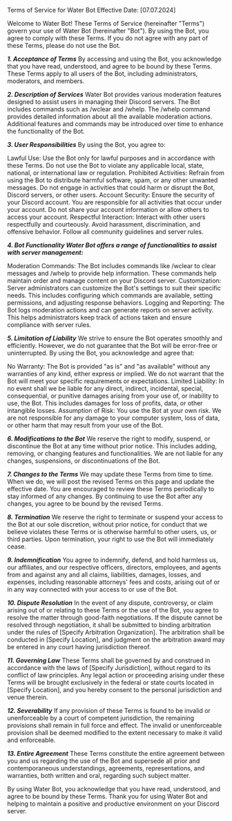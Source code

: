 Terms of Service for Water Bot
Effective Date: [07.07.2024]

Welcome to Water Bot! These Terms of Service (hereinafter "Terms") govern your use of Water Bot (hereinafter "Bot"). By using the Bot, you agree to comply with these Terms. If you do not agree with any part of these Terms, please do not use the Bot.

***1. Acceptance of Terms***
By accessing and using the Bot, you acknowledge that you have read, understood, and agree to be bound by these Terms. These Terms apply to all users of the Bot, including administrators, moderators, and members.

***2. Description of Services***
Water Bot provides various moderation features designed to assist users in managing their Discord servers. The Bot includes commands such as /wclear and /whelp. The /whelp command provides detailed information about all the available moderation actions. Additional features and commands may be introduced over time to enhance the functionality of the Bot.

***3. User Responsibilities***
By using the Bot, you agree to:

Lawful Use: Use the Bot only for lawful purposes and in accordance with these Terms. Do not use the Bot to violate any applicable local, state, national, or international law or regulation.
Prohibited Activities: Refrain from using the Bot to distribute harmful software, spam, or any other unwanted messages. Do not engage in activities that could harm or disrupt the Bot, Discord servers, or other users.
Account Security: Ensure the security of your Discord account. You are responsible for all activities that occur under your account. Do not share your account information or allow others to access your account.
Respectful Interaction: Interact with other users respectfully and courteously. Avoid harassment, discrimination, and offensive behavior. Follow all community guidelines and server rules.

***4. Bot Functionality
Water Bot offers a range of functionalities to assist with server management:***

Moderation Commands: The Bot includes commands like /wclear to clear messages and /whelp to provide help information. These commands help maintain order and manage content on your Discord server.
Customization: Server administrators can customize the Bot's settings to suit their specific needs. This includes configuring which commands are available, setting permissions, and adjusting response behaviors.
Logging and Reporting: The Bot logs moderation actions and can generate reports on server activity. This helps administrators keep track of actions taken and ensure compliance with server rules.

***5. Limitation of Liability***
We strive to ensure the Bot operates smoothly and efficiently. However, we do not guarantee that the Bot will be error-free or uninterrupted. By using the Bot, you acknowledge and agree that:

No Warranty: The Bot is provided "as is" and "as available" without any warranties of any kind, either express or implied. We do not warrant that the Bot will meet your specific requirements or expectations.
Limited Liability: In no event shall we be liable for any direct, indirect, incidental, special, consequential, or punitive damages arising from your use of, or inability to use, the Bot. This includes damages for loss of profits, data, or other intangible losses.
Assumption of Risk: You use the Bot at your own risk. We are not responsible for any damage to your computer system, loss of data, or other harm that may result from your use of the Bot.

***6. Modifications to the Bot***
We reserve the right to modify, suspend, or discontinue the Bot at any time without prior notice. This includes adding, removing, or changing features and functionalities. We are not liable for any changes, suspensions, or discontinuations of the Bot.

***7. Changes to the Terms***
We may update these Terms from time to time. When we do, we will post the revised Terms on this page and update the effective date. You are encouraged to review these Terms periodically to stay informed of any changes. By continuing to use the Bot after any changes, you agree to be bound by the revised Terms.

***8. Termination***
We reserve the right to terminate or suspend your access to the Bot at our sole discretion, without prior notice, for conduct that we believe violates these Terms or is otherwise harmful to other users, us, or third parties. Upon termination, your right to use the Bot will immediately cease.

***9. Indemnification***
You agree to indemnify, defend, and hold harmless us, our affiliates, and our respective officers, directors, employees, and agents from and against any and all claims, liabilities, damages, losses, and expenses, including reasonable attorneys' fees and costs, arising out of or in any way connected with your access to or use of the Bot.

***10. Dispute Resolution***
In the event of any dispute, controversy, or claim arising out of or relating to these Terms or the use of the Bot, you agree to resolve the matter through good-faith negotiations. If the dispute cannot be resolved through negotiation, it shall be submitted to binding arbitration under the rules of [Specify Arbitration Organization]. The arbitration shall be conducted in [Specify Location], and judgment on the arbitration award may be entered in any court having jurisdiction thereof.

***11. Governing Law***
These Terms shall be governed by and construed in accordance with the laws of [Specify Jurisdiction], without regard to its conflict of law principles. Any legal action or proceeding arising under these Terms will be brought exclusively in the federal or state courts located in [Specify Location], and you hereby consent to the personal jurisdiction and venue therein.

***12. Severability***
If any provision of these Terms is found to be invalid or unenforceable by a court of competent jurisdiction, the remaining provisions shall remain in full force and effect. The invalid or unenforceable provision shall be deemed modified to the extent necessary to make it valid and enforceable.

***13. Entire Agreement***
These Terms constitute the entire agreement between you and us regarding the use of the Bot and supersede all prior and contemporaneous understandings, agreements, representations, and warranties, both written and oral, regarding such subject matter.


By using Water Bot, you acknowledge that you have read, understood, and agree to be bound by these Terms. Thank you for using Water Bot and helping to maintain a positive and productive environment on your Discord server.
